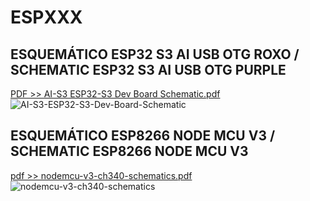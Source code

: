 # ESPXXX
## ESQUEMÁTICO ESP32 S3 AI USB OTG ROXO / SCHEMATIC ESP32 S3 AI USB OTG PURPLE 
[PDF >> AI-S3 ESP32-S3 Dev Board Schematic.pdf](https://github.com/user-attachments/files/17966259/AI-S3.ESP32-S3.Dev.Board.Schematic.pdf)
![AI-S3-ESP32-S3-Dev-Board-Schematic](https://github.com/user-attachments/assets/452ba9dd-b3b6-4397-a469-08911d5276fe)


## ESQUEMÁTICO ESP8266 NODE MCU V3 / SCHEMATIC ESP8266 NODE MCU V3 
[pdf >> nodemcu-v3-ch340-schematics.pdf](https://github.com/user-attachments/files/17966301/nodemcu-v3-ch340-schematics.pdf)
![nodemcu-v3-ch340-schematics](https://github.com/user-attachments/assets/304bcd79-f4a5-4874-b02a-bf327d49bbe7)

